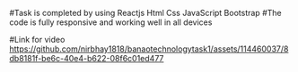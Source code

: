 #Task is completed by using
Reactjs
Html
Css
JavaScript
Bootstrap
#The code is fully responsive and working well in all devices

#Link for video
https://github.com/nirbhay1818/banaotechnologytask1/assets/114460037/8db8181f-be6c-40e4-b622-08f6c01ed477

